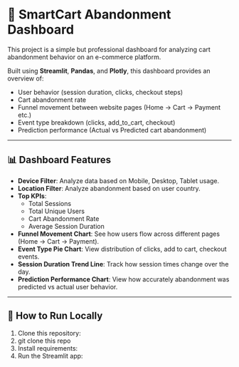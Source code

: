 # 🛒 SmartCart Abandonment Dashboard

This project is a simple but professional dashboard for analyzing cart abandonment behavior on an e-commerce platform.

Built using **Streamlit**, **Pandas**, and **Plotly**, this dashboard provides an overview of:
- User behavior (session duration, clicks, checkout steps)
- Cart abandonment rate
- Funnel movement between website pages (Home → Cart → Payment etc.)
- Event type breakdown (clicks, add_to_cart, checkout)
- Prediction performance (Actual vs Predicted cart abandonment)

---

## 📊 Dashboard Features

- **Device Filter**: Analyze data based on Mobile, Desktop, Tablet usage.
- **Location Filter**: Analyze abandonment based on user country.
- **Top KPIs**:
  - Total Sessions
  - Total Unique Users
  - Cart Abandonment Rate
  - Average Session Duration
- **Funnel Movement Chart**: See how users flow across different pages (Home → Cart → Payment).
- **Event Type Pie Chart**: View distribution of clicks, add to cart, checkout events.
- **Session Duration Trend Line**: Track how session times change over the day.
- **Prediction Performance Chart**: View how accurately abandonment was predicted vs actual user behavior.

---

## 🚀 How to Run Locally

1. Clone this repository:
2. git clone this repo
3. Install requirements:
4. Run the Streamlit app:



